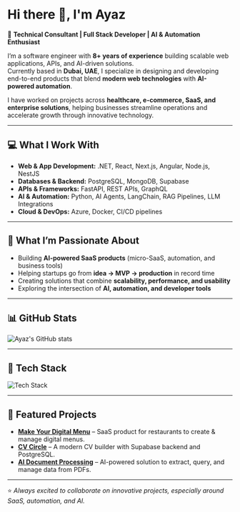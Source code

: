 # Hi there 👋, I'm Ayaz  

🚀 **Technical Consultant | Full Stack Developer | AI & Automation Enthusiast**  

I’m a software engineer with **8+ years of experience** building scalable web applications, APIs, and AI-driven solutions.  
Currently based in **Dubai, UAE**, I specialize in designing and developing end-to-end products that blend **modern web technologies** with **AI-powered automation**.  

I have worked on projects across **healthcare, e-commerce, SaaS, and enterprise solutions**, helping businesses streamline operations and accelerate growth through innovative technology.  

---

## 💻 What I Work With  
- **Web & App Development:** .NET, React, Next.js, Angular, Node.js, NestJS  
- **Databases & Backend:** PostgreSQL, MongoDB, Supabase  
- **APIs & Frameworks:** FastAPI, REST APIs, GraphQL  
- **AI & Automation:** Python, AI Agents, LangChain, RAG Pipelines, LLM Integrations  
- **Cloud & DevOps:** Azure, Docker, CI/CD pipelines  

---

## 🌟 What I’m Passionate About  
- Building **AI-powered SaaS products** (micro-SaaS, automation, and business tools)  
- Helping startups go from **idea → MVP → production** in record time  
- Creating solutions that combine **scalability, performance, and usability**  
- Exploring the intersection of **AI, automation, and developer tools**  

---

## 📊 GitHub Stats  
![Ayaz's GitHub stats](https://github-readme-stats.vercel.app/api?username=ayaz-qaiser&show_icons=true&theme=tokyonight)  


---

## 🚀 Tech Stack
![Tech Stack](https://skillicons.dev/icons?i=dotnet,react,nodejs,nestjs,angular,nextjs,supabase,python,fastapi,mongodb,postgresql,azure,ts,js)


---

## 🚀 Featured Projects  
- [**Make Your Digital Menu**](https://makeyourdigitalmenu.com/) – SaaS product for restaurants to create & manage digital menus.  
- [**CV Circle**](https://cv-circle.vercel.app/) – A modern CV builder with Supabase backend and PostgreSQL.  
- [**AI Document Processing**](https://xevengpt.com/) – AI-powered solution to extract, query, and manage data from PDFs.  

---

⭐️ *Always excited to collaborate on innovative projects, especially around SaaS, automation, and AI.*
